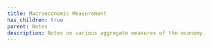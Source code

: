 ```yaml
---
title: Macroeconomic Measurement
has_children: true
parent: Notes
description: Notes on various aggregate measures of the economy.
---
```

